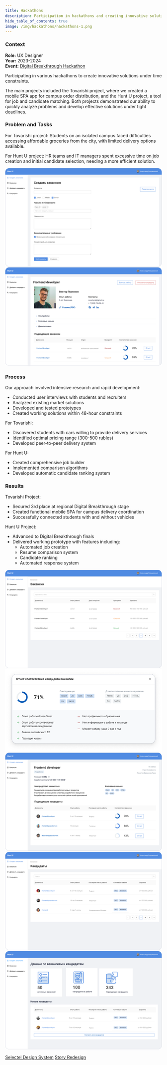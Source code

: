 ```yaml
---
title: Hackathons
description: Participation in hackathons and creating innovative solutions under time constraints
hide_table_of_contents: true
image: /img/hackathons/hackathons-1.png
---
```


### Context

**Role:** UX Designer  
**Year:** 2023-2024  
**Event:** [Digital Breakthrough Hackathon](https://leadersofdigital.ru/)

Participating in various hackathons to create innovative solutions under time constraints.

The main projects included the Tovarishi project, where we created a mobile SPA app for campus order distribution, and the Hunt U project, a tool for job and candidate matching. Both projects demonstrated our ability to quickly analyze problems and develop effective solutions under tight deadlines.

### Problem and Tasks
For Tovarishi project: Students on an isolated campus faced difficulties accessing affordable groceries from the city, with limited delivery options available.

For Hunt U project: HR teams and IT managers spent excessive time on job creation and initial candidate selection, needing a more efficient solution.

![Project Presentation](/img/hackathons/hackathons-2.png)
![Team Working](/img/hackathons/hackathons-3.jpg)

### Process

Our approach involved intensive research and rapid development:

- Conducted user interviews with students and recruiters
- Analyzed existing market solutions
- Developed and tested prototypes
- Created working solutions within 48-hour constraints

For Tovarishi:
- Discovered students with cars willing to provide delivery services
- Identified optimal pricing range (300-500 rubles)
- Developed peer-to-peer delivery system

For Hunt U:
- Created comprehensive job builder
- Implemented comparison algorithms
- Developed automatic candidate ranking system

### Results

Tovarishi Project:
- Secured 3rd place at regional Digital Breakthrough stage
- Created functional mobile SPA for campus delivery coordination
- Successfully connected students with and without vehicles

Hunt U Project:
- Advanced to Digital Breakthrough finals
- Delivered working prototype with features including:
  - Automated job creation
  - Resume comparison system
  - Candidate ranking
  - Automated response system

![Solution Overview](/img/hackathons/hackathons-4.png)
![Interface Design](/img/hackathons/hackathons-5.png)
![User Flow](/img/hackathons/hackathons-6.png)
![Feature Demonstration](/img/hackathons/hackathons-7.png)
![Results](/img/hackathons/hackathons-8.png)

<div style={{borderTop: '1px solid var(--ifm-color-emphasis-300)', height: '80px', display: 'flex', alignItems: 'center', justifyContent: 'space-between'}}>
  <a href="/projects/selectel-design-system" className="link">Selectel Design System</a>
  <a href="/projects/story-redesign" className="link">Story Redesign</a>
</div>